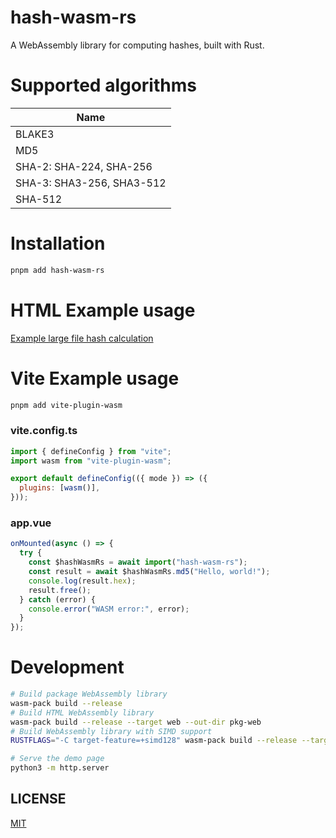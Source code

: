 # hash-wasm-rs

A WebAssembly library for computing hashes, built with Rust.

# Supported algorithms

| Name  
| ----------------------------------------------  
| BLAKE3  
| MD5  
| SHA-2: SHA-224, SHA-256  
| SHA-3: SHA3-256, SHA3-512
| SHA-512

# Installation

```bash
pnpm add hash-wasm-rs
```

# HTML Example usage

[Example large file hash calculation](./index.html)

# Vite Example usage

```bash
pnpm add vite-plugin-wasm
```

### vite.config.ts

```javascript
import { defineConfig } from "vite";
import wasm from "vite-plugin-wasm";

export default defineConfig(({ mode }) => ({
  plugins: [wasm()],
}));
```

### app.vue

```javascript
onMounted(async () => {
  try {
    const $hashWasmRs = await import("hash-wasm-rs");
    const result = await $hashWasmRs.md5("Hello, world!");
    console.log(result.hex);
    result.free();
  } catch (error) {
    console.error("WASM error:", error);
  }
});
```

# Development

```bash
# Build package WebAssembly library
wasm-pack build --release
# Build HTML WebAssembly library
wasm-pack build --release --target web --out-dir pkg-web
# Build WebAssembly library with SIMD support
RUSTFLAGS="-C target-feature=+simd128" wasm-pack build --release --target web

# Serve the demo page
python3 -m http.server
```

## LICENSE

[MIT](./LICENSE)
